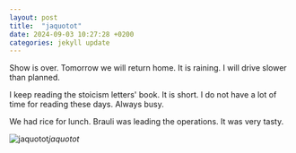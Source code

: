 ```yaml
---
layout: post
title:  "jaquotot"
date: 2024-09-03 10:27:28 +0200
categories: jekyll update
---
```


Show is over. Tomorrow we will return home. It is raining. I will drive slower than planned.   

I keep reading the stoicism letters' book. It is short. I do not have a lot of time for reading these days. Always busy.   

We had rice for lunch. Brauli was leading the operations. It was very tasty.   





![jaquotot]()*jaquotot*&nbsp;



[jekyll-docs]: https://jekyllrb.com/docs/home
[jekyll-gh]:   https://github.com/jekyll/jekyll
[jekyll-talk]: https://talk.jekyllrb.com/
